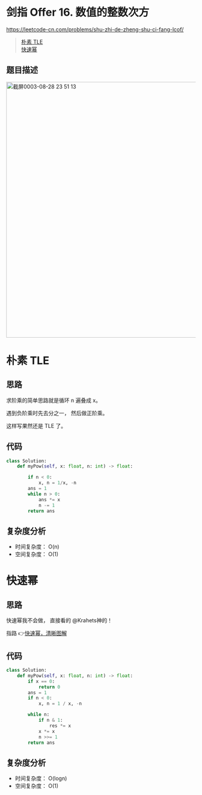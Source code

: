 剑指 Offer 16. 数值的整数次方
====
https://leetcode-cn.com/problems/shu-zhi-de-zheng-shu-ci-fang-lcof/

> [朴素 TLE]()<br>
> [快速幂]()<br>

## 题目描述
<img width="680" alt="截屏0003-08-28 23 51 13" src="https://user-images.githubusercontent.com/10908630/131222580-53cb3cee-90c5-43e9-bfa4-8b412f1939d6.png">


朴素 TLE
====
## 思路
求阶乘的简单思路就是循环 n 遍叠成 x。

遇到负阶乘时先去分之一， 然后做正阶乘。

这样写果然还是 TLE 了。

## 代码
```python
class Solution:
    def myPow(self, x: float, n: int) -> float:

        if n < 0:
            x, n = 1/x, -n
        ans = 1
        while n > 0:
            ans *= x
            n -= 1
        return ans
```

## 复杂度分析
- 时间复杂度： O(n)
- 空间复杂度： O(1)

快速幂
====
## 思路
快速幂我不会做， 直接看的 @Krahets神的！

指路 👉[快速幂，清晰图解](https://leetcode-cn.com/problems/shu-zhi-de-zheng-shu-ci-fang-lcof/solution/mian-shi-ti-16-shu-zhi-de-zheng-shu-ci-fang-kuai-s/)

## 代码
```python
class Solution:
    def myPow(self, x: float, n: int) -> float:
        if x == 0: 
            return 0
        ans = 1
        if n < 0: 
            x, n = 1 / x, -n

        while n:
            if n & 1: 
                res *= x
            x *= x
            n >>= 1
        return ans
```

## 复杂度分析
- 时间复杂度： O(logn)
- 空间复杂度： O(1)
